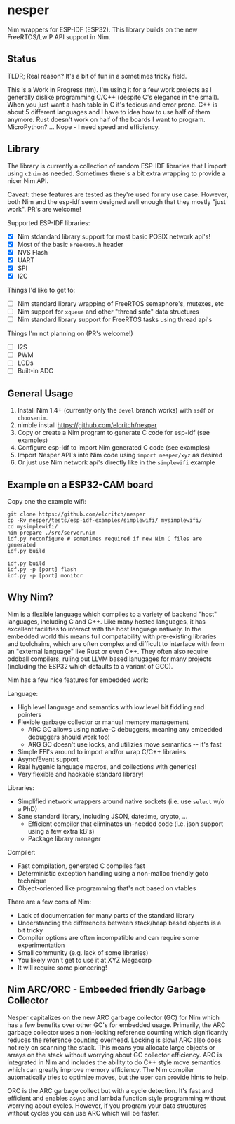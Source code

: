 # nesper

Nim wrappers for ESP-IDF (ESP32). This library builds on the new FreeRTOS/LwIP API support in Nim. 

## Status

TLDR; Real reason? It's a bit of fun in a sometimes tricky field. 

This is a Work in Progress (tm). I'm using it for a few work projects as I generally dislike programming C/C++ (despite C's elegance in the small). When you just want a hash table in C it's tedious and error prone. C++ is about 5 different languages and I have to idea how to use half of them anymore. Rust doesn't work on half of the boards I want to program. MicroPython? ... Nope - I need speed and efficiency. 

## Library

The library is currently a collection of random ESP-IDF libraries that I import using `c2nim` as needed. Sometimes there's a bit extra wrapping to provide a nicer Nim API. 

Caveat: these features are tested as they're used for my use case. However, both Nim and the esp-idf seem designed well enough that they mostly "just work". PR's are welcome! 

Supported ESP-IDF libraries: 

- [x] Nim stdandard library support for most basic POSIX network api's!
- [x] Most of the basic `FreeRTOS.h` header 
- [x] NVS Flash
- [x] UART 
- [x] SPI
- [x] I2C 

Things I'd like to get to:

- [ ] Nim standard library wrapping of FreeRTOS semaphore's, mutexes, etc
- [ ] Nim support for `xqueue` and other "thread safe" data structures
- [ ] Nim standard library support for FreeRTOS tasks using thread api's

Things I'm not planning on (PR's welcome!)

- [ ] I2S 
- [ ] PWM 
- [ ] LCDs 
- [ ] Built-in ADC 

## General Usage

1. Install Nim 1.4+ (currently only the `devel` branch works) with `asdf` or `choosenim`.
2. nimble install https://github.com/elcritch/nesper
3. Copy or create a Nim program to generate C code for esp-idf (see examples)
4. Configure esp-idf to import Nim generated C code (see examples)
5. Import Nesper API's into Nim code using `import nesper/xyz` as desired
6. Or just use Nim network api's directly like in the `simplewifi` example 


## Example on a ESP32-CAM board

Copy one the example wifi:

```shell
git clone https://github.com/elcritch/nesper
cp -Rv nesper/tests/esp-idf-examples/simplewifi/ mysimplewifi/
cd mysimplewifi/
nim prepare ./src/server.nim
idf.py reconfigure # sometimes required if new Nim C files are generated
idf.py build
```

```shell
idf.py build
idf.py -p [port] flash
idf.py -p [port] monitor
```

## Why Nim?

Nim is a flexible language which compiles to a variety of backend "host" languages, including C and C++. Like many hosted languages, it has excellent facilities to interact with the host language natively. In the embedded world this means full compatability with pre-existing libraries and toolchains, which are often complex and difficult to interface with from an "external language" like Rust or even C++. They often also require oddball compilers, ruling out LLVM based lanugages for many projects (including the ESP32 which defaults to a variant of GCC).  

Nim has a few nice features for embedded work: 

Language:
- High level language and semantics with low level bit fiddling and pointers
- Flexible garbage collector or manual memory management
    + ARC GC allows using native-C debuggers, meaning any embedded debuggers should work too!
    + ARG GC doesn't use locks, and utilizies move semantics -- it's fast
- Simple FFI's around to import and/or wrap C/C++ libraries
- Async/Event support
- Real hygenic language macros, and collections with generics!
- Very flexible and hackable standard library!

Libraries: 
- Simplified network wrappers around native sockets (i.e. use `select` w/o a PhD)
- Sane standard library, including JSON, datetime, crypto, ...
    + Efficient compiler that eliminates un-needed code (i.e. json support using a few extra kB's)
    + Package library manager

Compiler:
- Fast compilation, generated C compiles fast
- Deterministic exception handling using a non-malloc friendly goto technique
- Object-oriented like programming that's not based on vtables 

There are a few cons of Nim: 

- Lack of documentation for many parts of the standard library
- Understanding the differences between stack/heap based objects is a bit tricky
- Compiler options are often incompatible and can require some experimentation
- Small community (e.g. lack of some libraries)
- You likely won't get to use it at XYZ Megacorp 
- It will require some pioneering!

## Nim ARC/ORC - Embeeded friendly Garbage Collector

Nesper capitalizes on the new ARC garbage collector (GC) for Nim which has a few benefits over other GC's for embedded usage. Primarily, the ARC garbage collector uses a non-locking reference counting which significantly reduces the reference counting overhead. Locking is slow! ARC also does not rely on scanning the stack. This means you allocate large objects or arrays on the stack without worrying about GC collector efficiency. ARC is integrated in Nim and includes the ability to do C++ style move semantics which can greatly improve memory efficiency. The Nim compiler automatically tries to optimize moves, but the user can provide hints to help.   

ORC is the ARC garbage collect but with a cycle detection. It's fast and efficient and enables `async` and lambda function style programming without worrying about cycles. However, if you program your data structures without cycles you can use ARC which will be faster. 

